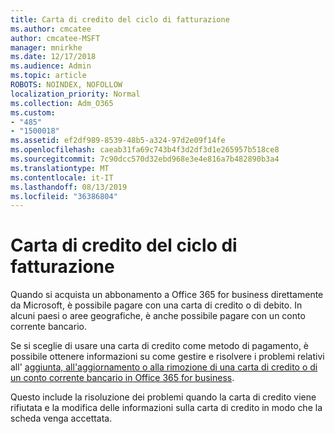 ```yaml
---
title: Carta di credito del ciclo di fatturazione
ms.author: cmcatee
author: cmcatee-MSFT
manager: mnirkhe
ms.date: 12/17/2018
ms.audience: Admin
ms.topic: article
ROBOTS: NOINDEX, NOFOLLOW
localization_priority: Normal
ms.collection: Adm_O365
ms.custom:
- "485"
- "1500018"
ms.assetid: ef2df989-8539-48b5-a324-97d2e09f14fe
ms.openlocfilehash: caeab31fa69c743b4f3d2df3d1e265957b518ce8
ms.sourcegitcommit: 7c90dcc570d32ebd968e3e4e816a7b482890b3a4
ms.translationtype: MT
ms.contentlocale: it-IT
ms.lasthandoff: 08/13/2019
ms.locfileid: "36386804"
---
```

# <a name="billing-cycle-credit-card"></a>Carta di credito del ciclo di fatturazione

Quando si acquista un abbonamento a Office 365 for business direttamente da Microsoft, è possibile pagare con una carta di credito o di debito. In alcuni paesi o aree geografiche, è anche possibile pagare con un conto corrente bancario.
  
Se si sceglie di usare una carta di credito come metodo di pagamento, è possibile ottenere informazioni su come gestire e risolvere i problemi relativi all' [aggiunta, all'aggiornamento o alla rimozione di una carta di credito o di un conto corrente bancario in Office 365 for business](https://docs.microsoft.com/en-us/office365/admin/subscriptions-and-billing/add-update-or-remove-credit-card-or-bank-account).
  
Questo include la risoluzione dei problemi quando la carta di credito viene rifiutata e la modifica delle informazioni sulla carta di credito in modo che la scheda venga accettata.